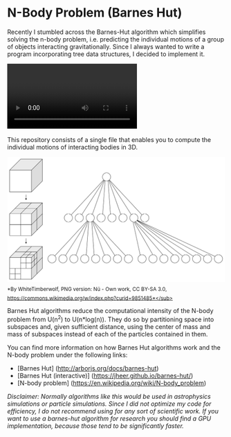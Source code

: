 # N-Body Problem (Barnes Hut)

Recently I stumbled across the Barnes-Hut algorithm which simplifies solving the n-body problem, i.e. predicting the individual motions of a group of objects interacting gravitationally.
Since I always wanted to write a program incorporating tree data structures, I decided to implement it.

![n-body simulation](./media/example(n50).mov)

This repository consists of a single file that enables you to compute the individual motions of interacting bodies in 3D.

![Octree visual representation](./media/Octree.png)
<sub>*By WhiteTimberwolf, PNG version: Nü - Own work, CC BY-SA 3.0, https://commons.wikimedia.org/w/index.php?curid=9851485*</sub>

Barnes Hut algorithms reduce the computational intensity of the N-body problem from U(n<sup>2</sup>) to U(n*log(n)). They do so by partitioning space into subspaces and, given sufficient distance, using the center of mass and mass of subspaces instead of each of the particles contained in them.

You can find more information on how Barnes Hut algorithms work and the N-body problem under the following links:

- [Barnes Hut] (http://arborjs.org/docs/barnes-hut)
- [Barnes Hut (interactive)] (https://jheer.github.io/barnes-hut/)
- [N-body problem] (https://en.wikipedia.org/wiki/N-body_problem) 

*Disclaimer: Normally algorithms like this would be used in astrophysics simulations or particle simulations. Since I did not optimize my code for efficiency, I do not recommend using for any sort of scientific work. If you want to use a barnes-hut algorithm for research you should find a GPU implementation, because those tend to be significantly faster.* 